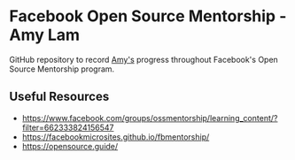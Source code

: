 # Facebook Open Source Mentorship - Amy Lam

GitHub repository to record [Amy's](https://github.com/amyrlam) progress throughout Facebook's Open Source Mentorship program.

## Useful Resources

- https://www.facebook.com/groups/ossmentorship/learning_content/?filter=662333824156547
- https://facebookmicrosites.github.io/fbmentorship/
- https://opensource.guide/
